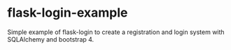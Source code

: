 # flask-login-example
Simple example of flask-login to create a registration and login system with SQLAlchemy and bootstrap 4.
